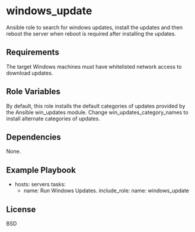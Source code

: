 windows_update
=========

Ansible role to search for windows updates, install the updates and then reboot the server when reboot is required after installing the updates.

Requirements
------------

The target Windows machines must have whitelisted network access to download updates.

Role Variables
--------------

By default, this role installs the default categories of updates provided by the Ansible win_updates module. Change win_updates_category_names to install alternate categories of updates.

Dependencies
------------

None.

Example Playbook
----------------

- hosts: servers
  tasks:
  - name: Run Windows Updates.
    include_role:
     name: windows_update

License
-------

BSD

